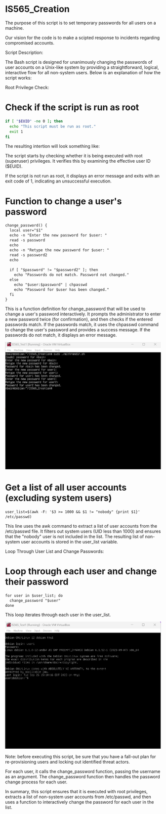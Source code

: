 # IS565_Creation

The purpose of this script is to set temporary passwords for all users on a machine. 

Our vision for the code is to make a scipted response to incidents regarding compromised accounts.

Script Description:

The Bash script is designed for unanimously changing the passwords of user accounts on a Unix-like system by providing a straightforward, logical, interactive flow for all non-system users. Below is an explanation of how the script works:

Root Privilege Check:

# Check if the script is run as root
```bash
if [ "$EUID" -ne 0 ]; then
  echo "This script must be run as root."
  exit 1
fi
```
The resulting intertion will look something like:


The script starts by checking whether it is being executed with root (superuser) privileges. It verifies this by examining the effective user ID ($EUID).

If the script is not run as root, it displays an error message and exits with an exit code of 1, indicating an unsuccessful execution.

# Function to change a user's password
```
change_password() {
  local user="$1"
  echo -n "Enter the new password for $user: "
  read -s password
  echo
  echo -n "Retype the new password for $user: "
  read -s password2
  echo

  if [ "$password" != "$password2" ]; then
    echo "Passwords do not match. Password not changed."
  else
    echo "$user:$password" | chpasswd
    echo "Password for $user has been changed."
  fi
}
```
This is a function definition for change_password that will be used to change a user's password interactively. It prompts the administrator to enter a new password twice (for confirmation), and then checks if the entered passwords match. If the passwords match, it uses the chpasswd command to change the user's password and provides a success message. If the passwords do not match, it displays an error message.

![bash script image](./images/SEPTbash1.png)

# Get a list of all user accounts (excluding system users)
```
user_list=$(awk -F: '$3 >= 1000 && $1 != "nobody" {print $1}' /etc/passwd)
```
This line uses the awk command to extract a list of user accounts from the /etc/passwd file.
It filters out system users (UID less than 1000) and ensures that the "nobody" user is not included in the list.
The resulting list of non-system user accounts is stored in the user_list variable.

Loop Through User List and Change Passwords:

# Loop through each user and change their password
```
for user in $user_list; do
  change_password "$user"
done
```
This loop iterates through each user in the user_list.

![bash script image](./images/SEPTbash.png)

Note: before executing this script, be sure that you have a fall-out plan for re-provisioning users and locking out identified threat actors.

For each user, it calls the change_password function, passing the username as an argument.
The change_password function then handles the password change process for each user.

In summary, this script ensures that it is executed with root privileges, extracts a list of non-system user accounts from /etc/passwd, and then uses a function to interactively change the password for each user in the list.
